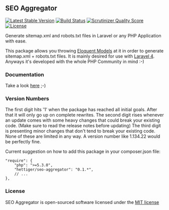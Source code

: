 ## SEO Aggregator

[![Latest Stable Version](https://poser.pugx.org/hettiger/seo-aggregator/version.png)](https://packagist.org/packages/hettiger/seo-aggregator) [![Build Status](https://travis-ci.org/hettiger/seo-aggregator.png?branch=master)](https://travis-ci.org/hettiger/seo-aggregator) [![Scrutinizer Quality Score](https://scrutinizer-ci.com/g/hettiger/seo-aggregator/badges/quality-score.png?s=51d0f6f08bc4f4f905d34bd633ccbecdb04cfdc0)](https://scrutinizer-ci.com/g/hettiger/seo-aggregator/) [![License](https://poser.pugx.org/hettiger/seo-aggregator/license.png)](https://packagist.org/packages/hettiger/seo-aggregator)

Generate sitemap.xml and robots.txt files in Laravel or any PHP Application with ease.

This package allows you throwing [Eloquent Models](https://github.com/illuminate/database) at it in order to generate sitemap.xml + robots.txt files. It is mainly desired for use with [Laravel 4](http://laravel.com). Anyways it's developed with the whole PHP Community in mind :-)

### Documentation

Take a look [here](docs/index.md) ;-)

### Version Numbers

The first digit hits '1' when the package has reached all initial goals. After that it will only go up on complete rewrites. The second digit rises whenever an update comes with some heavy changes that could break your existing code. (Make sure to read the release notes before updating) The third digit is presenting minor changes that don't tend to break your existing code. None of these are limited in any way. A version number like 1.134.22 would be perfectly fine.

Current suggestion on how to add this package in your composer.json file: 

    "require": {
        "php": ">=5.3.0",
        "hettiger/seo-aggregator": "0.1.*",
        // ...
    },

### License

SEO Aggregator is open-sourced software licensed under the [MIT license](http://opensource.org/licenses/MIT)
